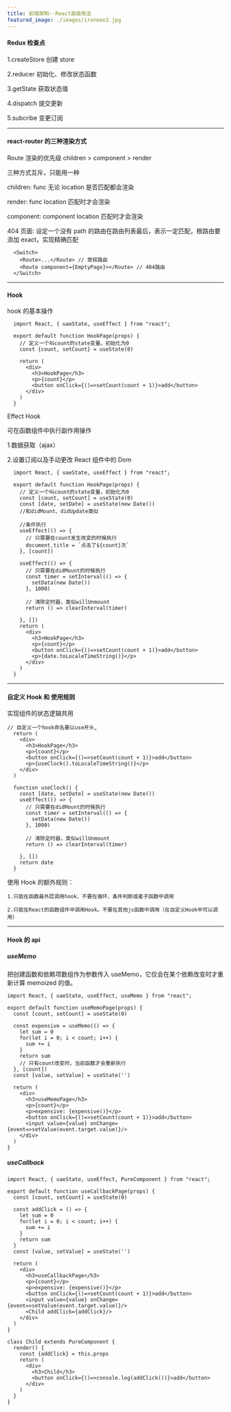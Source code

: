 ```yaml
---
title: 前端架构--React高级用法
featured_image: ./images/ironman3.jpg
---
```


#### Redux 检查点

1.createStore 创建 store

2.reducer 初始化、修改状态函数

3.getState 获取状态值

4.dispatch 提交更新

5.subcribe 变更订阅

---

#### react-router 的三种渲染方式

Route 渲染的优先级 children > component > render

三种方式互斥，只能用一种

children: func
无论 location 是否匹配都会渲染

render: func
location 匹配时才会渲染

component: component
location 匹配时才会渲染

404 页面: 设定一个没有 path 的路由在路由列表最后，表示一定匹配，根路由要添加 exact，实现精确匹配

```
  <Switch>
    <Route>...</Route> // 常规路由
    <Route component={EmptyPage}></Route> // 404路由
  </Switch>
```

---

#### Hook

hook 的基本操作

```
  import React, { uaeState, useEffect } from "react";

  export default function HookPage(props) {
    // 定义一个叫count的state变量，初始化为0
    const {count, setCount} = useState(0)

    return (
      <div>
        <h3>HookPage</h3>
        <p>{count}</p>
        <button onClick={()=>setCount(count + 1)}>add</button>
      </div>
    )
  }
```

Effect Hook

可在函数组件中执行副作用操作

1.数据获取（ajax）

2.设置订阅以及手动更改 React 组件中的 Dom

```
  import React, { uaeState, useEffect } from "react";

  export default function HookPage(props) {
    // 定义一个叫count的state变量，初始化为0
    const [count, setCount] = useState(0)
    const [date, setDate] = useState(new Date())
    //和didMount、didUpdate类似

    //条件执行
    useEffect(() => {
      // 只需要在count发生改变的时候执行
      document.title = `点击了${count}次`
    }, [count])

    useEffect(() => {
      // 只需要在didMount的时候执行
      const timer = setInterval(() => {
        setData(new Date())
      }, 1000)

      // 清除定时器，类似willUnmount
      return () => clearInterval(timer)

    }, [])
    return (
      <div>
        <h3>HookPage</h3>
        <p>{count}</p>
        <button onClick={()=>setCount(count + 1)}>add</button>
        <p>{date.toLocaleTimeString()}</p>
      </div>
    )
  }
```

---

#### 自定义 Hook 和 使用规则

实现组件的状态逻辑共用

```
// 自定义一个hook命名要以use开头,
  return (
    <div>
      <h3>HookPage</h3>
      <p>{count}</p>
      <button onClick={()=>setCount(count + 1)}>add</button>
      <p>{useClock().toLocaleTimeString()}</p>
    </div>
  )

  function useClock() {
    const [date, setDate] = useState(new Date())
    useEffect(() => {
      // 只需要在didMount的时候执行
      const timer = setInterval(() => {
        setData(new Date())
      }, 1000)

      // 清除定时器，类似willUnmount
      return () => clearInterval(timer)

    }, [])
    return date
  }
```

使用 Hook 的额外规则：

    1.只能在函数最外层调用hook，不要在循环、条件判断或者子函数中调用

    2.只能在React的函数组件中调用Hook。不要在其他js函数中调用（在自定义Hook中可以调用）

---

#### Hook 的 api

##### useMemo

把创建函数和依赖项数组作为参数传入 useMemo，它仅会在某个依赖改变时才重新计算 memoized 的值。

```
import React, { uaeState, useEffect, useMemo } from "react";

export default function useMemoPage(props) {
  const [count, setCount] = useState(0)

  const expensive = useMemo(() => {
    let sum = 0
    for(let i = 0; i < count; i++) {
      sum += i
    }
    return sum
    // 只有count改变时，当前函数才会重新执行
  }, [count])
  const [value, setValue] = useState('')

  return (
    <div>
      <h3>useMemoPage</h3>
      <p>{count}</p>
      <p>expensive: {expensive()}</p>
      <button onClick={()=>setCount(count + 1)}>add</button>
      <input value={value} onChange={event=>setValue(event.target.value)}/>
    </div>
  )
}
```

##### useCallback

```
import React, { uaeState, useEffect, PureComponent } from "react";

export default function useCallbackPage(props) {
  const [count, setCount] = useState(0)

  const addClick = () => {
    let sum = 0
    for(let i = 0; i < count; i++) {
      sum += i
    }
    return sum
  }
  const [value, setValue] = useState('')

  return (
    <div>
      <h3>useCallbackPage</h3>
      <p>{count}</p>
      <p>expensive: {expensive()}</p>
      <button onClick={()=>setCount(count + 1)}>add</button>
      <input value={value} onChange={event=>setValue(event.target.value)}/>
      <Child addClick={addClick}/>
    </div>
  )
}

class Child extends PureComponent {
  render() {
    const {addClick} = this.props
    return (
      <div>
        <h3>Child</h3>
        <button onClick={()=>console.log(addClick())}>add</button>
      </div>
    )
  }
}

```
